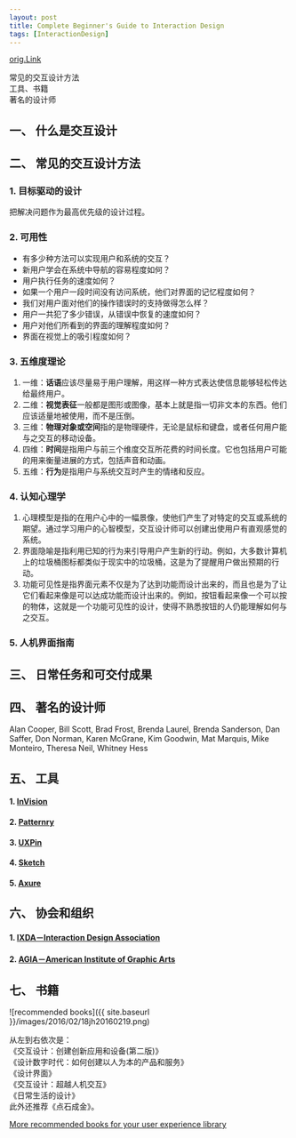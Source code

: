 ```yaml
---
layout: post
title: Complete Beginner's Guide to Interaction Design
tags: [InteractionDesign]
---
```


[orig.Link](http://www.uisdc.com/head-first-interaction-design)

<p class="excerpt">
常见的交互设计方法<br>
工具、书籍<br>
著名的设计师<br>
</p>

<!--more-->


一、 什么是交互设计
------



二、 常见的交互设计方法
------

### 1. 目标驱动的设计
把解决问题作为最高优先级的设计过程。


### 2. 可用性

* 有多少种方法可以实现用户和系统的交互？
* 新用户学会在系统中导航的容易程度如何？
* 用户执行任务的速度如何？
* 如果一个用户一段时间没有访问系统，他们对界面的记忆程度如何？
* 我们对用户面对他们的操作错误时的支持做得怎么样？
* 用户一共犯了多少错误，从错误中恢复的速度如何？
* 用户对他们所看到的界面的理解程度如何？
* 界面在视觉上的吸引程度如何？


### 3. 五维度理论
1. 一维：**话语**应该尽量易于用户理解，用这样一种方式表达使信息能够轻松传达给最终用户。
2. 二维：**视觉表征**一般都是图形或图像，基本上就是指一切非文本的东西。他们应该适量地被使用，而不是压倒。
3. 三维：**物理对象或空间**指的是物理硬件，无论是鼠标和键盘，或者任何用户能与之交互的移动设备。
4. 四维：**时间**是指用户与前三个维度交互所花费的时间长度。它也包括用户可能的用来衡量进展的方式，包括声音和动画。
5. 五维：**行为**是指用户与系统交互时产生的情绪和反应。


### 4. 认知心理学
1. 心理模型是指的在用户心中的一幅景像，使他们产生了对特定的交互或系统的期望。通过学习用户的心智模型，交互设计师可以创建出使用户有直观感觉的系统。
2. 界面隐喻是指利用已知的行为来引导用户产生新的行动。例如，大多数计算机上的垃圾桶图标都类似于现实中的垃圾桶，这是为了提醒用户做出预期的行动。
3. 功能可见性是指界面元素不仅是为了达到功能而设计出来的，而且也是为了让它们看起来像是可以达成功能而设计出来的。例如，按钮看起来像一个可以按的物体，这就是一个功能可见性的设计，使得不熟悉按钮的人仍能理解如何与之交互。


### 5. 人机界面指南



三、 日常任务和可交付成果
------



四、 著名的设计师
------

Alan Cooper, Bill Scott, Brad Frost, Brenda Laurel, Brenda Sanderson, Dan Saffer, Don Norman, Karen McGrane, Kim Goodwin, Mat Marquis, Mike Monteiro, Theresa Neil, Whitney Hess



五、 工具
------

#### 1. [InVision](https://projects.invisionapp.com/d/main#/projects)

#### 2. [Patternry](http://patternry.com/)

#### 3. [UXPin](https://uxpin.com/)

#### 4. [Sketch](https://www.sketchapp.com/)

#### 5. [Axure](http://www.axure.com/)



六、 协会和组织
------

#### 1. [IXDA－Interaction Design Association](http://www.ixda.org/)

#### 2. [AGIA－American Institute of Graphic Arts](http://www.aiga.org/)



七、 书籍
------

![recommended books]({{ site.baseurl }}/images/2016/02/18jh20160219.png)

从左到右依次是： <br>
  《交互设计：创建创新应用和设备(第二版)》<br>
  《设计数字时代：如何创建以人为本的产品和服务》<br>
  《设计界面》<br>
  《交互设计：超越人机交互》<br>
  《日常生活的设计》<br>
此外还推荐《点石成金》。<br>


[More recommended books for your user experience library](http://hao.uisdc.com/book/)
